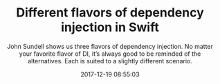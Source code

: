 ---
title: "Different flavors of dependency injection in Swift"
subtitle: "John Sundell shows us three flavors of dependency injection. No matter your favorite flavor of DI, it’s always good to be reminded of the alternatives. Each is suited to a slightly different scenario."
tags: ["injection"]
link: "https://www.swiftbysundell.com/posts/different-flavors-of-dependency-injection-in-swift"
date: "2017-12-19 08:55:03"
---